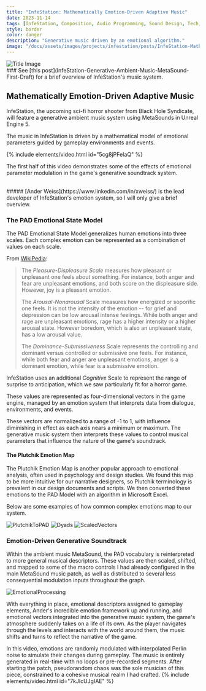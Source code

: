 ```yaml
---
title: "InfeStation: Mathematically Emotion-Driven Adaptive Music"
date: 2023-11-14
tags: [InfeStation, Composition, Audio Programming, Sound Design, Tech, Unreal Engine, MetaSounds]
style: border
color: danger
description: "Generative music driven by an emotional algorithm."
image: "/docs/assets/images/projects/infestation/posts/InfeStation-Mathematically-Emotion-Driven-Adaptive-Music/InfeStation_e_11_edit.png"
---
```


<img src="/docs/assets/images/projects/infestation/posts/InfeStation-Mathematically-Emotion-Driven-Adaptive-Music/InfeStation_e_11_edit.png" alt="Title Image">
<br>
### See [this post](InfeStation-Generative-Ambient-Music-MetaSound-First-Draft) for a brief overview of InfeStation's music system.

## Mathematically Emotion-Driven Adaptive Music

InfeStation, the upcoming sci-fi horror shooter from Black Hole Syndicate, 
will feature a generative ambient music system using MetaSounds in Unreal Engine 5.

The music in InfeStation is driven by a mathematical model of emotional parameters guided by gameplay environments and events.

{% include elements/video.html id="5cg8jPFeIaQ" %}

The first half of this video demonstrates some of the effects of emotional parameter modulation in the game's generative soundtrack system.

<br>
##### [Ander Weiss](https://www.linkedin.com/in/xweiss/) is the lead developer of InfeStation's emotion system, so I will only give a brief overview.
<br>

### The PAD Emotional State Model

The PAD Emotional State Model generalizes human emotions into three scales. 
Each complex emotion can be represented as a combination of values on each scale.

From [WikiPedia](https://en.wikipedia.org/wiki/PAD_emotional_state_model):

> The *Pleasure-Displeasure Scale* measures how pleasant or unpleasant one feels about something. For instance, both anger and fear are unpleasant emotions, and both score on the displeasure side. However, joy is a pleasant emotion.
>
> The *Arousal-Nonarousal* Scale measures how energized or soporific one feels. It is not the intensity of the emotion -- for grief and depression can be low arousal intense feelings. While both anger and rage are unpleasant emotions, rage has a higher intensity or a higher arousal state. However boredom, which is also an unpleasant state, has a low arousal value.
>
> The *Dominance-Submissiveness* Scale represents the controlling and dominant versus controlled or submissive one feels. For instance, while both fear and anger are unpleasant emotions, anger is a dominant emotion, while fear is a submissive emotion.

InfeStation uses an additional *Cognitive* Scale to represent the range of surprise to anticipation, which we saw particularly fit for a horror game.

These values are represented as four-dimensional vectors in the game engine, managed by an emotion system that interprets data from dialogue, environments, and events.

These vectors are normalized to a range of -1 to 1, with influence diminishing in effect as each axis nears a minimum or maximum.
The generative music system then interprets these values to control musical parameters that influence the nature of the game's soundtrack.

#### The Plutchik Emotion Map

The Plutchik Emotion Map is another popular approach to emotional analysis, often used in psychology and design studies.
We found this map to be more intuitive for our narrative designers, so Plutchik terminology is prevalent in our design documents and scripts.
We then converted these emotions to the PAD Model with an algorithm in Microsoft Excel.

Below are some examples of how common complex emotions map to our system.

<img src="/docs/assets/images/projects/infestation/posts/InfeStation-Mathematically-Emotion-Driven-Adaptive-Music/PlutchikToPAD.png" alt="PlutchikToPAD">
<img src="/docs/assets/images/projects/infestation/posts/InfeStation-Mathematically-Emotion-Driven-Adaptive-Music/Dyads.png" alt="Dyads">
<img src="/docs/assets/images/projects/infestation/posts/InfeStation-Mathematically-Emotion-Driven-Adaptive-Music/ScaledVectors.png" alt="ScaledVectors">

### Emotion-Driven Generative Soundtrack

Within the ambient music MetaSound, the PAD vocabulary is reinterpreted to more general musical descriptors.
These values are then scaled, shifted, and mapped to some of the macro controls I had already configured in the main MetaSound music patch,
as well as distributed to several less consequential modulation inputs throughout the graph.

<img src="/docs/assets/images/projects/infestation/posts/InfeStation-Mathematically-Emotion-Driven-Adaptive-Music/EmotionalProcessing.png" alt="EmotionalProcessing">

With everything in place, emotional descriptors assigned to gameplay elements, Ander's incredible emotion framework up and running, and emotional vectors
integrated into the generative music system, the game's atmosphere suddenly takes on a life of its own.
As the player navigates through the levels and interacts with the world around them, the music shifts and turns to reflect the narrative of the game.

In this video, emotions are randomly modulated with interpolated Perlin noise to simulate their changes during gameplay. 
The music is entirely generated in real-time with no loops or pre-recorded segments.
After starting the patch, pseudorandom chaos was the sole musician of this piece, constrained to a cohesive musical realm I had crafted.
{% include elements/video.html id="7kJlcUJgIAE" %}
